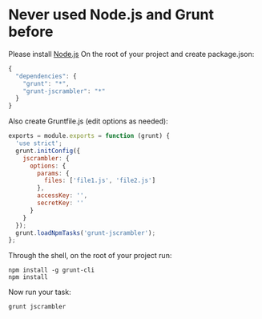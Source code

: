 # Never used Node.js and Grunt before
Please install [Node.js](http://nodejs.org/download/)
On the root of your project and create package.json:
```js
{
  "dependencies": {
    "grunt": "*",
    "grunt-jscrambler": "*"
  }
}
```
Also create Gruntfile.js (edit options as needed):
```js
exports = module.exports = function (grunt) {
  'use strict';
  grunt.initConfig({
    jscrambler: {
      options: {
        params: {
          files: ['file1.js', 'file2.js']
        },
        accessKey: '',
        secretKey: ''
      }
    }
  });
  grunt.loadNpmTasks('grunt-jscrambler');
};
```
Through the shell, on the root of your project run:
```shell
npm install -g grunt-cli
npm install
```
Now run your task:
```shell
grunt jscrambler
```
